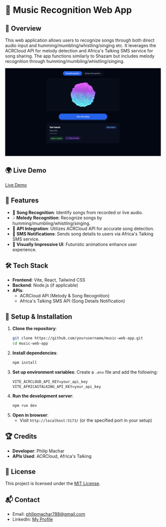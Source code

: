 # 🎵 Music Recognition Web App

## 📌 Overview
This web application allows users to recognize songs through both direct audio input and humming/mumbling/whistling/singing etc. It leverages the ACRCloud API for melody detection and Africa's Talking SMS service for song sharing. The app functions similarly to Shazam but includes melody recognition through humming/mumbling/whistling/singing.

![Vibenoma Screenshot](./images/vibenoma-screenshot.png)  

## 🌍 Live Demo
[Live Demo](https://vibenoma-frontend.vercel.app/) 

## 🚀 Features
- 🎤 **Song Recognition**: Identify songs from recorded or live audio.
- 🎶 **Melody Recognition**: Recognize songs by humming/mumbling/whistling/singing.
- 📡 **API Integration**: Utilizes ACRCloud API for accurate song detection.
- 📲 **SMS Notifications**: Sends song details to users via Africa's Talking SMS service.
- 🎨 **Visually Impressive UI**: Futuristic animations enhance user experience.

## 🛠️ Tech Stack
- **Frontend**: Vite, React, Tailwind CSS
- **Backend**: Node.js (if applicable)
- **APIs**:
  - ACRCloud API (Melody & Song Recognition)
  - Africa's Talking SMS API (Song Details Notification)

## 📖 Setup & Installation
1. **Clone the repository**:
   ```sh
   git clone https://github.com/yourusername/music-web-app.git
   cd music-web-app
   ```
2. **Install dependencies**:
   ```sh
   npm install
   ```
3. **Set up environment variables**:
   Create a `.env` file and add the following:
   ```env
   VITE_ACRCLOUD_API_KEY=your_api_key
   VITE_AFRICASTALKING_API_KEY=your_api_key
   ```
4. **Run the development server**:
   ```sh
   npm run dev
   ```
5. **Open in browser**:
   - Visit `http://localhost:5173/` (or the specified port in your setup)

## 🏆 Credits
- **Developer**: Philip Machar
- **APIs Used**: ACRCloud, Africa's Talking

## 📜 License
This project is licensed under the [MIT License](LICENSE).

## 📬 Contact
- Email: philipmachar788@gmail.com
- LinkedIn: [My Profile](https://www.linkedin.com/in/philip-machar-06029230a/)


